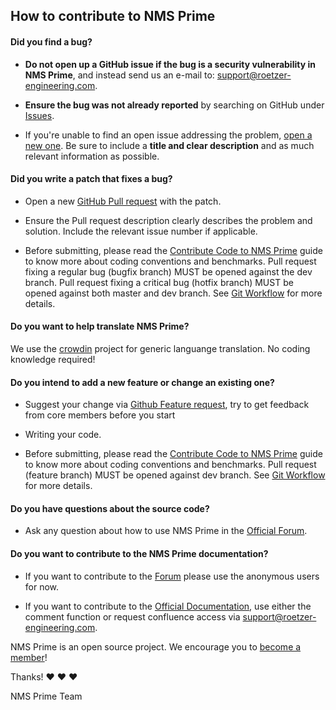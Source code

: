 ## How to contribute to NMS Prime

#### **Did you find a bug?**

* **Do not open up a GitHub issue if the bug is a security vulnerability
  in NMS Prime**, and instead send us an e-mail to: support@roetzer-engineering.com.

* **Ensure the bug was not already reported** by searching on GitHub under [Issues](https://github.com/nmsprime/nmsprime/issues).

* If you're unable to find an open issue addressing the problem, [open a new one](https://github.com/nmsprime/nmsprime/issues/new?template=bug_report.md). Be sure to include a **title and clear description** and as much relevant information as possible.

#### **Did you write a patch that fixes a bug?**

* Open a new [GitHub Pull request](https://github.com/nmsprime/nmsprime/compare) with the patch.

* Ensure the Pull request description clearly describes the problem and solution. Include the relevant issue number if applicable.

* Before submitting, please read the [Contribute Code to NMS Prime](https://devel.roetzer-engineering.com/confluence/x/YARk) guide to know more about coding conventions and benchmarks. Pull request fixing a regular bug (bugfix branch) MUST be opened against the dev branch. Pull request fixing a critical bug (hotfix branch) MUST be opened against both master and dev branch. See [Git Workflow](https://devel.roetzer-engineering.com/confluence/x/SwFs) for more details.

#### **Do you want to help translate NMS Prime?**
We use the [crowdin](https://crowdin.com/project/nmsprime) project for generic languange translation. No coding knowledge required!

#### **Do you intend to add a new feature or change an existing one?**

* Suggest your change via [Github Feature request](https://github.com/nmsprime/nmsprime/issues/new?template=feature_request.md), try to get feedback from core members before you start

* Writing your code.

* Before submitting, please read the [Contribute Code to NMS Prime](https://devel.roetzer-engineering.com/confluence/x/YARk) guide to know more about coding conventions and benchmarks. Pull request (feature branch) MUST be opened against dev branch. See [Git Workflow](https://devel.roetzer-engineering.com/confluence/x/SwFs) for more details.

#### **Do you have questions about the source code?**

* Ask any question about how to use NMS Prime in the [Official Forum](https://devel.roetzer-engineering.com/confluence/x/foDCAQ).

#### **Do you want to contribute to the NMS Prime documentation?**

* If you want to contribute to the [Forum](https://devel.roetzer-engineering.com/confluence/display/nmsprimeforum) please use the anonymous users for now.

* If you want to contribute to the [Official Documentation](https://devel.roetzer-engineering.com/confluence/display/NMS/NMS+PRIME), use either the comment function or request confluence access via support@roetzer-engineering.com.

NMS Prime is an open source project. We encourage you to [become a member](https://www.nmsprime.com/about)!

Thanks! :heart: :heart: :heart:

NMS Prime Team
